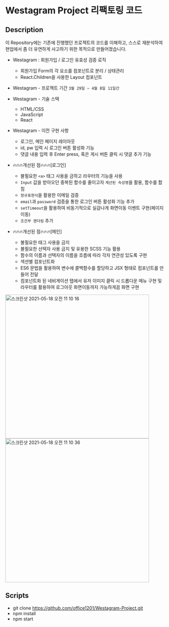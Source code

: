 # Westagram Project 리팩토링 코드

## Description

이 Repository에는 기존에 진행했던 프로젝트의 코드를 이해하고, 스스로 재분석하여 현업에서 좀 더 유연하게 사고하기 위한 목적으로 만들어졌습니다.

- Westagram : 회원가입 / 로그인 유효성 검증 로직

  - 회원가입 Form의 각 요소를 컴포넌트로 분리 / 상태관리
  - React.Children을 사용한 Layout 컴포넌트

- Westagram - 프로젝트 기간 `3월 29일 ~ 4월 8일 11일간`

- Westagram - 기술 스택

  - HTML/CSS
  - JavaScript
  - React

- Westagram - 이전 구현 사항

  - 로그인, 메인 페이지 레이아웃
  - id, pw 입력 시 로그인 버튼 활성화 기능
  - 댓글 내용 입력 후 Enter press, 혹은 게시 버튼 클릭 시 댓글 추가 기능

- 🔥🔥🔥개선된 점🔥🔥🔥[로그인]

  - 불필요한 `<a>` 태그 사용을 금하고 라우터의 기능을 사용
  - `Input` 값을 받아오던 중복된 함수를 줄이고자 `계산된 속성명`을 활용, 함수를 합침
  - `정규표현식`을 활용한 이메일 검증
  - `email`과 `password` 검증을 통한 로그인 버튼 활성화 기능 추가
  - `setTimeout`을 활용하여 비동기적으로 실감나게 화면이동 이벤트 구현(페이지 이동)
  - `조건부 랜더링` 추가

- 🔥🔥🔥개선된 점🔥🔥🔥[메인]
  - 불필요한 태그 사용을 금지
  - 불필요한 선택자 사용 금지 및 유용한 SCSS 기능 활용
  - 함수의 이름과 선택자의 이름을 흐름에 따라 각자 연관성 있도록 구현
  - 섹션별 컴포넌트화
  - ES6 문법을 활용하여 변수에 콜백함수를 할당하고 JSX 형태로 컴포넌트를 만들어 전달
  - 컴포넌트화 된 네비게이션 탭에서 유저 이미지 클릭 시 드롭다운 메뉴 구현 및 라우터를 활용하여 로그아웃 화면이동까지 가능하게끔 화면 구현

<div display="flex">
<img width="450" alt="스크린샷 2021-05-18 오전 11 10 16" src="https://user-images.githubusercontent.com/75716128/118580013-10ea4f00-b7ca-11eb-81e0-e3115f6097ed.png">
<img width="450" alt="스크린샷 2021-05-18 오전 11 10 36" src="https://user-images.githubusercontent.com/75716128/118580015-1182e580-b7ca-11eb-8c35-8d58686e13ed.png">
</div>

## Scripts

- git clone https://github.com/office1201/Westagram-Project.git
- npm install
- npm start
